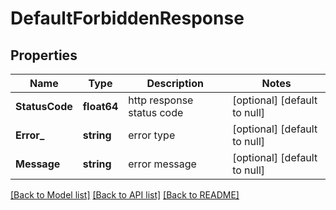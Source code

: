 # DefaultForbiddenResponse

## Properties
Name | Type | Description | Notes
------------ | ------------- | ------------- | -------------
**StatusCode** | **float64** | http response status code | [optional] [default to null]
**Error_** | **string** | error type | [optional] [default to null]
**Message** | **string** | error message | [optional] [default to null]

[[Back to Model list]](../README.md#documentation-for-models) [[Back to API list]](../README.md#documentation-for-api-endpoints) [[Back to README]](../README.md)

